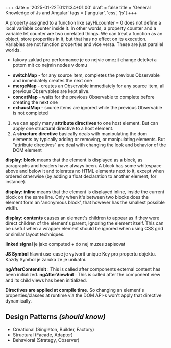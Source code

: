 +++
date = '2025-01-22T01:11:34+01:00'
draft = false
title = 'General Knowledge of Js and Angular'
tags = ['angular', 'css', 'js']
+++

A property assigned to a function like sayHi.counter = 0 does not define a local variable counter inside it. In other words, a property counter and a variable let counter are two unrelated things.
We can treat a function as an object, store properties in it, but that has no effect on its execution. Variables are not function properties and vice versa. These are just parallel worlds.

- takovy zaklad pro performance je co nejvic omezit change detekci a potom mit co nejmin nodes v domu

* **switchMap** - for any source item, completes the previous Observable and immediately creates the next one
* **mergeMap** - creates an Observable immediately for any source item, all previous Observables are kept alive. 
* **concatMap** - waits for the previous Observable to complete before creating the next one
* **exhaustMap** - source items are ignored while the previous Observable is not completed

1. we can apply many **attribute directives** to one host element. But can apply one structural directive to a host element.
2. A **structure directive** basically deals with manipulating the dom elements by typically adding or removing, or manipulating elements. But "attribute directives" are deal with changing the look and behavior of the DOM element

**display: block** means that the element is displayed as a block, as paragraphs and headers have always been. A block has some whitespace above and below it and tolerates no HTML elements next to it, except when ordered otherwise (by adding a float declaration to another element, for instance).

**display: inline** means that the element is displayed inline, inside the current block on the same line. Only when it's between two blocks does the element form an 'anonymous block', that however has the smallest possible width.

**display: contents** causes an element's children to appear as if they were direct children of the element's parent, ignoring the element itself. This can be useful when a wrapper element should be ignored when using CSS grid or similar layout techniques.


**linked signal** je jako computed + do nej muzes zapisovat

**JS Symbol** hlavni use-case je vytvorit unique Key pro propertu objektu. Kazdy Symbol je zaruka ze je unikatni. 

**ngAfterContentInit** : This is called after components external content has been initialized.
**ngAfterViewInit** : This is called after the component view and its child views has been initialized.

**Directives are applied at compile time**. So changing an element's properties/classes at runtime via the DOM API-s won't apply that directive dynamically.


**Design Patterns *(should know)***
----------------------------------------------
* Creational (Singleton, Builder, Factory)
* Structural (Facade, Adapter)
* Behavioral (Strategy, Observer)
